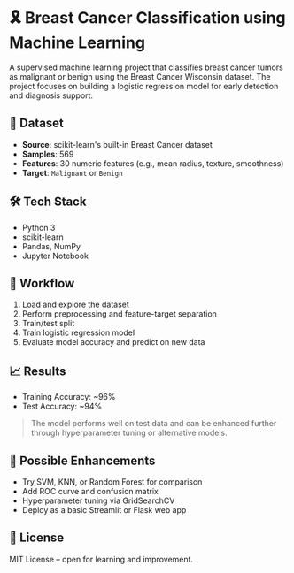 # 🎗️ Breast Cancer Classification using Machine Learning

A supervised machine learning project that classifies breast cancer tumors as malignant or benign using the Breast Cancer Wisconsin dataset. The project focuses on building a logistic regression model for early detection and diagnosis support.

## 📂 Dataset

- **Source**: scikit-learn's built-in Breast Cancer dataset  
- **Samples**: 569  
- **Features**: 30 numeric features (e.g., mean radius, texture, smoothness)  
- **Target**: `Malignant` or `Benign`

## 🛠️ Tech Stack

- Python 3  
- scikit-learn  
- Pandas, NumPy  
- Jupyter Notebook

## 🚀 Workflow

1. Load and explore the dataset
2. Perform preprocessing and feature-target separation
3. Train/test split
4. Train logistic regression model
5. Evaluate model accuracy and predict on new data

## 📈 Results

- Training Accuracy: ~96%  
- Test Accuracy: ~94%  

> The model performs well on test data and can be enhanced further through hyperparameter tuning or alternative models.

## 🧪 Possible Enhancements

- Try SVM, KNN, or Random Forest for comparison  
- Add ROC curve and confusion matrix  
- Hyperparameter tuning via GridSearchCV  
- Deploy as a basic Streamlit or Flask web app

## 📎 License

MIT License – open for learning and improvement.
